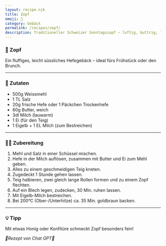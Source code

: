 ```yaml
---
layout: recipe.njk
title: Zopf
emoji: 🧈
category: Gebäck
permalink: /recipes/zopf/
description: Traditioneller Schweizer Sonntagszopf – luftig, buttrig, lecker.
---
```


### 🧈 Zopf

Ein fluffiges, leicht süssliches Hefegebäck – ideal fürs Frühstück oder den Brunch.

---

### 🛒 Zutaten

- 500g Weissmehl
- 1 TL Salz
- 20g frische Hefe oder 1 Päckchen Trockenhefe
- 60g Butter, weich
- 3dl Milch (lauwarm)
- 1 Ei (für den Teig)
- 1 Eigelb + 1 EL Milch (zum Bestreichen)

---

### 👩‍🍳 Zubereitung

1. Mehl und Salz in einer Schüssel mischen.
2. Hefe in der Milch auflösen, zusammen mit Butter und Ei zum Mehl geben.
3. Alles zu einem geschmeidigen Teig kneten.
4. Zugedeckt 1 Stunde gehen lassen.
5. Teig halbieren, zwei gleich lange Rollen formen und zu einem Zopf flechten.
6. Auf ein Blech legen, zudecken, 30 Min. ruhen lassen.
7. Mit Eigelb-Milch bestreichen.
8. Bei 200°C (Ober-/Unterhitze) ca. 35 Min. goldbraun backen.

---

### 💡 Tipp

Mit etwas Honig oder Konfitüre schmeckt Zopf besonders fein!



_🤖Rezept von Chat GPT🤖_
